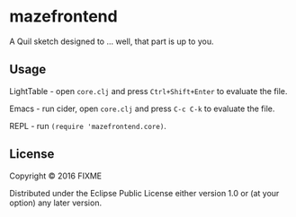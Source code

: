 # mazefrontend

A Quil sketch designed to ... well, that part is up to you.

## Usage

LightTable - open `core.clj` and press `Ctrl+Shift+Enter` to evaluate the file.

Emacs - run cider, open `core.clj` and press `C-c C-k` to evaluate the file.

REPL - run `(require 'mazefrontend.core)`.

## License

Copyright © 2016 FIXME

Distributed under the Eclipse Public License either version 1.0 or (at
your option) any later version.
